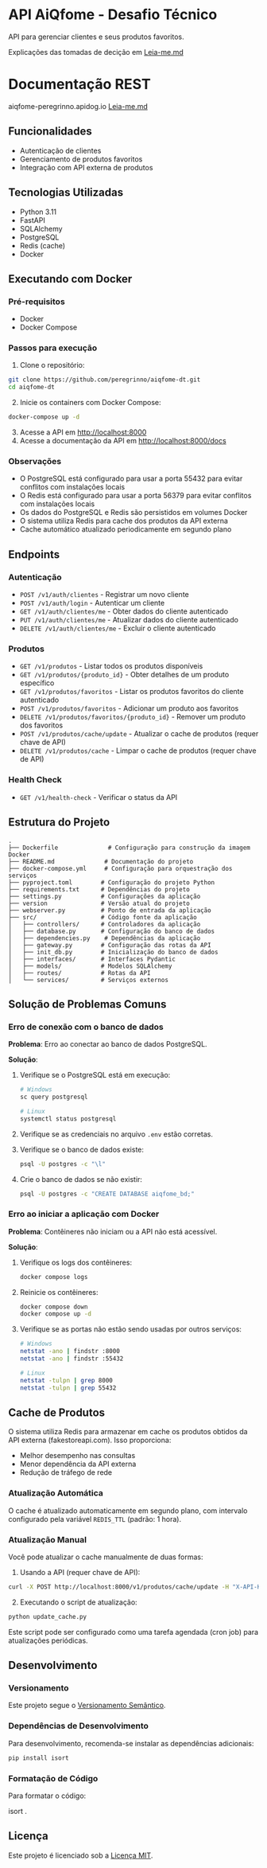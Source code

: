 # API AiQfome - Desafio Técnico

API para gerenciar clientes e seus produtos favoritos.

Explicações das tomadas de decição em [Leia-me.md](Leia-me.md)

# Documentação REST

aiqfome-peregrinno.apidog.io [Leia-me.md](Leia-me.md)

## Funcionalidades

- Autenticação de clientes
- Gerenciamento de produtos favoritos
- Integração com API externa de produtos

## Tecnologias Utilizadas

- Python 3.11
- FastAPI
- SQLAlchemy
- PostgreSQL
- Redis (cache)
- Docker

## Executando com Docker

### Pré-requisitos

- Docker
- Docker Compose

### Passos para execução

1. Clone o repositório:

```bash
git clone https://github.com/peregrinno/aiqfome-dt.git
cd aiqfome-dt
```

2. Inicie os containers com Docker Compose:

```bash
docker-compose up -d
```

3. Acesse a API em [http://localhost:8000](http://localhost:8000)
4. Acesse a documentação da API em [http://localhost:8000/docs](http://localhost:8000/docs)

### Observações

- O PostgreSQL está configurado para usar a porta 55432 para evitar conflitos com instalações locais
- O Redis está configurado para usar a porta 56379 para evitar conflitos com instalações locais
- Os dados do PostgreSQL e Redis são persistidos em volumes Docker
- O sistema utiliza Redis para cache dos produtos da API externa
- Cache automático atualizado periodicamente em segundo plano

## Endpoints

### Autenticação

- `POST /v1/auth/clientes` - Registrar um novo cliente
- `POST /v1/auth/login` - Autenticar um cliente
- `GET /v1/auth/clientes/me` - Obter dados do cliente autenticado
- `PUT /v1/auth/clientes/me` - Atualizar dados do cliente autenticado
- `DELETE /v1/auth/clientes/me` - Excluir o cliente autenticado

### Produtos

- `GET /v1/produtos` - Listar todos os produtos disponíveis
- `GET /v1/produtos/{produto_id}` - Obter detalhes de um produto específico
- `GET /v1/produtos/favoritos` - Listar os produtos favoritos do cliente autenticado
- `POST /v1/produtos/favoritos` - Adicionar um produto aos favoritos
- `DELETE /v1/produtos/favoritos/{produto_id}` - Remover um produto dos favoritos
- `POST /v1/produtos/cache/update` - Atualizar o cache de produtos (requer chave de API)
- `DELETE /v1/produtos/cache` - Limpar o cache de produtos (requer chave de API)

### Health Check

- `GET /v1/health-check` - Verificar o status da API

## Estrutura do Projeto

```
.
├── Dockerfile              # Configuração para construção da imagem Docker
├── README.md              # Documentação do projeto
├── docker-compose.yml     # Configuração para orquestração dos serviços
├── pyproject.toml        # Configuração do projeto Python
├── requirements.txt      # Dependências do projeto
├── settings.py           # Configurações da aplicação
├── version               # Versão atual do projeto
├── webserver.py          # Ponto de entrada da aplicação
├── src/                  # Código fonte da aplicação
│   ├── controllers/      # Controladores da aplicação
│   ├── database.py       # Configuração do banco de dados
│   ├── dependencies.py    # Dependências da aplicação
│   ├── gateway.py        # Configuração das rotas da API
│   ├── init_db.py        # Inicialização do banco de dados
│   ├── interfaces/       # Interfaces Pydantic
│   ├── models/           # Modelos SQLAlchemy
│   ├── routes/           # Rotas da API
│   └── services/         # Serviços externos
```

## Solução de Problemas Comuns

### Erro de conexão com o banco de dados

**Problema**: Erro ao conectar ao banco de dados PostgreSQL.

**Solução**:

1. Verifique se o PostgreSQL está em execução:

   ```bash
   # Windows
   sc query postgresql

   # Linux
   systemctl status postgresql
   ```
2. Verifique se as credenciais no arquivo `.env` estão corretas.
3. Verifique se o banco de dados existe:

   ```bash
   psql -U postgres -c "\l"
   ```
4. Crie o banco de dados se não existir:

   ```bash
   psql -U postgres -c "CREATE DATABASE aiqfome_bd;"
   ```

### Erro ao iniciar a aplicação com Docker

**Problema**: Contêineres não iniciam ou a API não está acessível.

**Solução**:

1. Verifique os logs dos contêineres:

   ```bash
   docker compose logs
   ```
2. Reinicie os contêineres:

   ```bash
   docker compose down
   docker compose up -d
   ```
3. Verifique se as portas não estão sendo usadas por outros serviços:

   ```bash
   # Windows
   netstat -ano | findstr :8000
   netstat -ano | findstr :55432

   # Linux
   netstat -tulpn | grep 8000
   netstat -tulpn | grep 55432
   ```

## Cache de Produtos

O sistema utiliza Redis para armazenar em cache os produtos obtidos da API externa (fakestoreapi.com). Isso proporciona:

- Melhor desempenho nas consultas
- Menor dependência da API externa
- Redução de tráfego de rede

### Atualização Automática

O cache é atualizado automaticamente em segundo plano, com intervalo configurado pela variável `REDIS_TTL` (padrão: 1 hora).

### Atualização Manual

Você pode atualizar o cache manualmente de duas formas:

1. Usando a API (requer chave de API):

```bash
curl -X POST http://localhost:8000/v1/produtos/cache/update -H "X-API-Key: ?Z0JBsN4Lb1LdEe8aFxhH-g"
```

2. Executando o script de atualização:

```bash
python update_cache.py
```

Este script pode ser configurado como uma tarefa agendada (cron job) para atualizações periódicas.

## Desenvolvimento

### Versionamento

Este projeto segue o [Versionamento Semântico](https://semver.org/lang/pt-BR/).

### Dependências de Desenvolvimento

Para desenvolvimento, recomenda-se instalar as dependências adicionais:

```bash
pip install isort
```

### Formatação de Código

Para formatar o código:

isort .

## Licença

Este projeto é licenciado sob a [Licença MIT](LICENSE).
